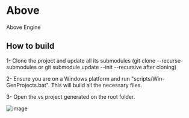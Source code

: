 # Above
Above Engine

## How to build
1- Clone the project and update all its submodules (git clone --recurse-submodules or git submodule update --init --recursive after cloning)

2- Ensure you are on a Windows platform and run "scripts/Win-GenProjects.bat". This will build all the necessary files.

3- Open the vs project generated on the root folder.

![image](https://github.com/LoronsoDev/Above/assets/6765871/ffca5eb0-9c7e-4c00-bb24-324d9e1ca6c6)